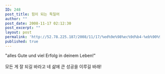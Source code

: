 ```yaml
---
ID: 248
post_title: 힘이 되는 독일어
author: ""
post_date: 2008-11-17 02:12:30
post_excerpt: ""
layout: post
permalink: 'http://52.78.225.187/2008/11/17/%ed%9e%98%ec%9d%b4-%eb%90%98%eb%8a%94-%eb%8f%85%ec%9d%bc%ec%96%b4/'
published: true
---
```

"alles Gute und viel Erfolg in deinem Leben!"<BR><BR>모든 게 잘 되길 바라고 네 삶에 큰 성공을 이루길 바래!